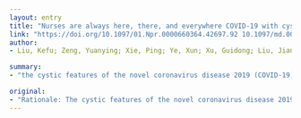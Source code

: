 ```yaml
---
layout: entry
title: "Nurses are always here, there, and everywhere COVID-19 with cystic features on computed tomography: A case report"
link: "https://doi.org/10.1097/01.Npr.0000660364.42697.92 10.1097/md.0000000000020175"
author:
- Liu, Kefu; Zeng, Yuanying; Xie, Ping; Ye, Xun; Xu, Guidong; Liu, Jian; Wang, Hao; Qian, Jinxian

summary:
- "the cystic features of the novel coronavirus disease 2019 (COVID-19) found on computed tomography (CT) have not yet been reported in the published literature. The cystic chest CT findings showed multiple cysts in ground-glass opacities (bilaterally) with/without pneumothorax. Patients continued to be given oxygen by mask and received antitussive, phlegm-dispelling treatment."

original:
- "Rationale: The cystic features of the novel coronavirus disease 2019 (COVID-19) found on computed tomography (CT) have not yet been reported in the published literature. We report the cystic chest CT findings of 2 patients confirmed to have COVID-19-related pneumonia. Patient concerns: A 38-year-old man and a 35-year-old man diagnosed with severe COVID-19 pneumonia were admitted to the intensive care unit. Diagnoses: Chest CT findings showed multiple cysts in ground-glass opacities (bilaterally) with/without pneumothorax. The cysts had a smooth inner wall. Interventions: The patients continued to be given oxygen by mask and received antitussive, phlegm-dispelling treatment. Outcomes: At follow up, there was a reduction in the number of multiple cystic lesions on CT. To date, 1 patient was discharged from hospital, while the other had been transferred to the rehabilitation department. Lessons: COVID-19 may independently result in pulmonary cyst formation and pneumothorax; the application of a ventilator may be another causative factor."
---
```


